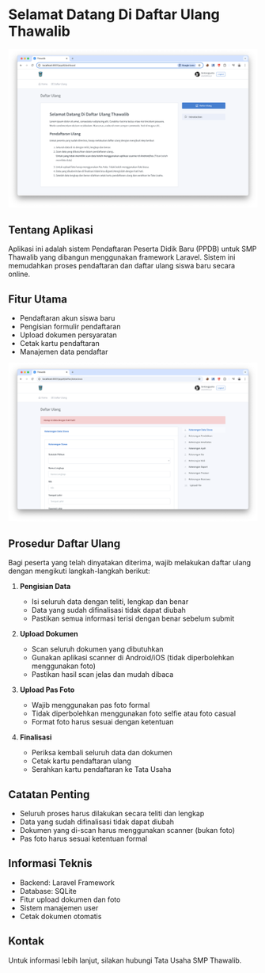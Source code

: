 # Selamat Datang Di Daftar Ulang Thawalib

![Dashboard](./screenshot/Screenshot%202025-02-15%20at%2011.03.04.png)

## Tentang Aplikasi
Aplikasi ini adalah sistem Pendaftaran Peserta Didik Baru (PPDB) untuk SMP Thawalib yang dibangun menggunakan framework Laravel. Sistem ini memudahkan proses pendaftaran dan daftar ulang siswa baru secara online.

## Fitur Utama
- Pendaftaran akun siswa baru
- Pengisian formulir pendaftaran
- Upload dokumen persyaratan
- Cetak kartu pendaftaran
- Manajemen data pendaftar

![Dashboard](./screenshot/Screenshot%202025-02-15%20at%2011.03.13.png)

## Prosedur Daftar Ulang
Bagi peserta yang telah dinyatakan diterima, wajib melakukan daftar ulang dengan mengikuti langkah-langkah berikut:

1. **Pengisian Data**
   - Isi seluruh data dengan teliti, lengkap dan benar
   - Data yang sudah difinalisasi tidak dapat diubah
   - Pastikan semua informasi terisi dengan benar sebelum submit

2. **Upload Dokumen**
   - Scan seluruh dokumen yang dibutuhkan
   - Gunakan aplikasi scanner di Android/iOS (tidak diperbolehkan menggunakan foto)
   - Pastikan hasil scan jelas dan mudah dibaca

3. **Upload Pas Foto**
   - Wajib menggunakan pas foto formal
   - Tidak diperbolehkan menggunakan foto selfie atau foto casual
   - Format foto harus sesuai dengan ketentuan

4. **Finalisasi**
   - Periksa kembali seluruh data dan dokumen
   - Cetak kartu pendaftaran ulang
   - Serahkan kartu pendaftaran ke Tata Usaha

## Catatan Penting
- Seluruh proses harus dilakukan secara teliti dan lengkap
- Data yang sudah difinalisasi tidak dapat diubah
- Dokumen yang di-scan harus menggunakan scanner (bukan foto)
- Pas foto harus sesuai ketentuan formal

## Informasi Teknis
- Backend: Laravel Framework
- Database: SQLite
- Fitur upload dokumen dan foto
- Sistem manajemen user
- Cetak dokumen otomatis

## Kontak
Untuk informasi lebih lanjut, silakan hubungi Tata Usaha SMP Thawalib.